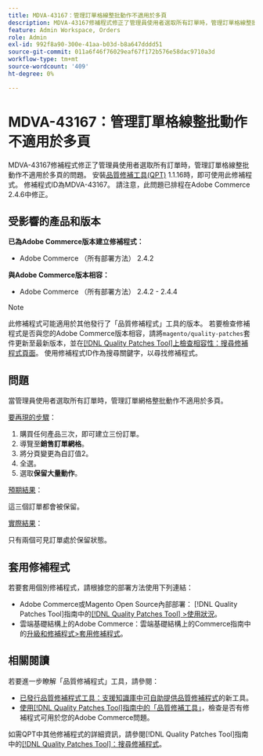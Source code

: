 ```yaml
---
title: MDVA-43167：管理訂單格線整批動作不適用於多頁
description: MDVA-43167修補程式修正了管理員使用者選取所有訂單時，管理訂單格線整批動作不適用於多頁的問題。 安裝[Quality Patches Tool (QPT)](https://experienceleague.adobe.com/en/docs/commerce-operations/tools/quality-patches-tool/quality-patches-tool-to-self-serve-quality-patches) 1.1.16後，即可使用此修補程式。 修補程式ID為MDVA-43167。 請注意，此問題已排程在Adobe Commerce 2.4.6中修正。
feature: Admin Workspace, Orders
role: Admin
exl-id: 992f8a90-300e-41aa-b03d-b8a647dddd51
source-git-commit: 011a6f46f76029eaf67f172b576e58dac9710a3d
workflow-type: tm+mt
source-wordcount: '409'
ht-degree: 0%

---
```


# MDVA-43167：管理訂單格線整批動作不適用於多頁

MDVA-43167修補程式修正了管理員使用者選取所有訂單時，管理訂單格線整批動作不適用於多頁的問題。 安裝[品質修補工具(QPT)](https://experienceleague.adobe.com/en/docs/commerce-operations/tools/quality-patches-tool/quality-patches-tool-to-self-serve-quality-patches) 1.1.16時，即可使用此修補程式。 修補程式ID為MDVA-43167。 請注意，此問題已排程在Adobe Commerce 2.4.6中修正。

## 受影響的產品和版本

**已為Adobe Commerce版本建立修補程式：**

* Adobe Commerce （所有部署方法） 2.4.2

**與Adobe Commerce版本相容：**

* Adobe Commerce （所有部署方法） 2.4.2 - 2.4.4

>[!NOTE]
>
>此修補程式可能適用於其他發行了「品質修補程式」工具的版本。 若要檢查修補程式是否與您的Adobe Commerce版本相容，請將`magento/quality-patches`套件更新至最新版本，並在[[!DNL Quality Patches Tool]上檢查相容性：搜尋修補程式頁面](https://experienceleague.adobe.com/en/docs/commerce-operations/tools/quality-patches-tool/quality-patches-tool-to-self-serve-quality-patches)。 使用修補程式ID作為搜尋關鍵字，以尋找修補程式。

## 問題

當管理員使用者選取所有訂單時，管理訂單網格整批動作不適用於多頁。

<u>要再現的步驟</u>：

1. 購買任何產品三次，即可建立三份訂單。
1. 導覽至&#x200B;**銷售訂單網格**。
1. 將分頁變更為自訂值2。
1. 全選。
1. 選取&#x200B;**保留大量動作**。

<u>預期結果</u>：

這三個訂單都會被保留。

<u>實際結果</u>：

只有兩個可見訂單處於保留狀態。

## 套用修補程式

若要套用個別修補程式，請根據您的部署方法使用下列連結：

* Adobe Commerce或Magento Open Source內部部署： [!DNL Quality Patches Tool]指南中的[[!DNL Quality Patches Tool] >使用狀況](/help/tools/quality-patches-tool/usage.md)。
* 雲端基礎結構上的Adobe Commerce：雲端基礎結構上的Commerce指南中的[升級和修補程式>套用修補程式](https://experienceleague.adobe.com/docs/commerce-cloud-service/user-guide/develop/upgrade/apply-patches.html)。

## 相關閱讀

若要進一步瞭解「品質修補程式」工具，請參閱：

* [已發行品質修補程式工具：支援知識庫中可自助提供品質修補程式](https://experienceleague.adobe.com/en/docs/commerce-operations/tools/quality-patches-tool/quality-patches-tool-to-self-serve-quality-patches)的新工具。
* [使用[!DNL Quality Patches Tool]指南中的「品質修補工具」](/help/tools/quality-patches-tool/patches-available-in-qpt/check-patch-for-magento-issue-with-magento-quality-patches.md)，檢查是否有修補程式可用於您的Adobe Commerce問題。

如需QPT中其他修補程式的詳細資訊，請參閱[!DNL Quality Patches Tool]指南中的[[!DNL Quality Patches Tool]：搜尋修補程式](https://experienceleague.adobe.com/tools/commerce-quality-patches/index.html)。
